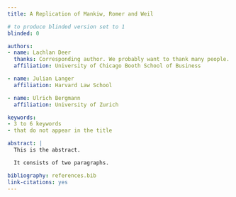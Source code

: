 ```yaml
---
title: A Replication of Mankiw, Romer and Weil

# to produce blinded version set to 1
blinded: 0

authors:
- name: Lachlan Deer
  thanks: Corresponding author. We probably want to thank many people.
  affiliation: University of Chicago Booth School of Business

- name: Julian Langer
  affiliation: Harvard Law School

- name: Ulrich Bergmann
  affiliation: University of Zurich

keywords:
- 3 to 6 keywords
- that do not appear in the title

abstract: |
  This is the abstract.

  It consists of two paragraphs.

bibliography: references.bib
link-citations: yes
---
```

